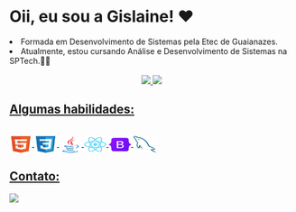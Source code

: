# Oii, eu sou a Gislaine! :heart:
<li>Formada em Desenvolvimento de Sistemas pela Etec de Guaianazes.</li>
<li>Atualmente, estou cursando Análise e Desenvolvimento de Sistemas na SPTech.👩‍💻</li><br>

<div align="center">
    <a href="https://github.com/Gislaine00">
    <img height="150em" src=https://github-readme-stats.vercel.app/api?username=Gislaine00&show_icons=true&theme=radical&include_all_commits=true&count_private=true"/>
    <img height="150em" src="https://github-readme-stats.vercel.app/api/top-langs/?username=Gislaine00&layout=compact&langs_count=7&theme=radical"/>                      
</div>

## Algumas habilidades:

<div style="display: inline_block"><br>
  <img align="center" alt="Gis-HTML" height="30" width="40" src="https://raw.githubusercontent.com/devicons/devicon/master/icons/html5/html5-original.svg">
  <img align="center" alt="Gis-CSS" height="30" width="40" src="https://raw.githubusercontent.com/devicons/devicon/master/icons/css3/css3-original.svg">
  <img align="center" alt="Gis-java" height="30" width="40" src="https://raw.githubusercontent.com/devicons/devicon/master/icons/java/java-original.svg">
  <img align="center" alt="Gis-react" height="30" width="40" src="https://raw.githubusercontent.com/devicons/devicon/master/icons/react/react-original.svg">
  <img align="center" alt="Gis-bootstrap" height="30" width="40" src="https://raw.githubusercontent.com/devicons/devicon/master/icons/bootstrap/bootstrap-original.svg">
  <img align="center" alt="Gis-mysql" height="30" width="40" src="https://raw.githubusercontent.com/devicons/devicon/master/icons/mysql/mysql-original.svg">
</div>

## Contato:
  
<div>
  <a href="https://www.linkedin.com/in/gislaine-coutinho-a47589249/" target="_blank"><img src="https://img.shields.io/badge/-LinkedIn-%230077B5?style=for-the-badge&logo=linkedin&logoColor=white" target="_blank"></a> 
</div>
 

